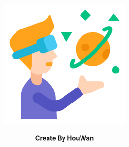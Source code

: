 
<p align="center">
  <img src="./image/virtual_reality.png" width="400" alt="HouWan">
</p>

<h2 align="center">Create By HouWan</h2>



